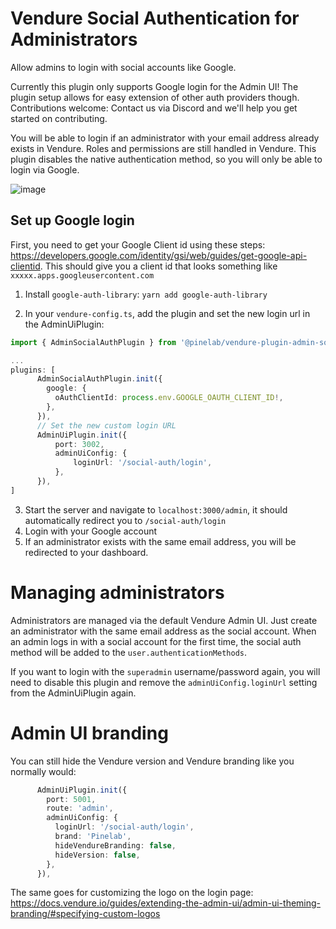 # Vendure Social Authentication for Administrators

Allow admins to login with social accounts like Google.

Currently this plugin only supports Google login for the Admin UI! The plugin setup allows for easy extension of other auth providers though. Contributions welcome: Contact us via Discord and we'll help you get started on contributing.

You will be able to login if an administrator with your email address already exists in Vendure. Roles and permissions are still handled in Vendure. This plugin disables the native authentication method, so you will only be able to login via Google.

![image](https://pinelab-plugins.com/plugin-images/admin-social-auth-login.png)

## Set up Google login

First, you need to get your Google Client id using these steps: https://developers.google.com/identity/gsi/web/guides/get-google-api-clientid.
This should give you a client id that looks something like `xxxxx.apps.googleusercontent.com`

1. Install `google-auth-library`: `yarn add google-auth-library`

2. In your `vendure-config.ts`, add the plugin and set the new login url in the AdminUiPlugin:

```ts
import { AdminSocialAuthPlugin } from '@pinelab/vendure-plugin-admin-social-auth';

...
plugins: [
      AdminSocialAuthPlugin.init({
        google: {
          oAuthClientId: process.env.GOOGLE_OAUTH_CLIENT_ID!,
        },
      }),
      // Set the new custom login URL
      AdminUiPlugin.init({
          port: 3002,
          adminUiConfig: {
              loginUrl: '/social-auth/login',
          },
      }),
]
```

3. Start the server and navigate to `localhost:3000/admin`, it should automatically redirect you to `/social-auth/login`
4. Login with your Google account
5. If an administrator exists with the same email address, you will be redirected to your dashboard.

# Managing administrators

Administrators are managed via the default Vendure Admin UI. Just create an administrator with the same email address as the social account.
When an admin logs in with a social account for the first time, the social auth method will be added to the `user.authenticationMethods`.

If you want to login with the `superadmin` username/password again, you will need to disable this plugin and remove the `adminUiConfig.loginUrl` setting from the AdminUiPlugin again.

# Admin UI branding

You can still hide the Vendure version and Vendure branding like you normally would:

```ts
      AdminUiPlugin.init({
        port: 5001,
        route: 'admin',
        adminUiConfig: {
          loginUrl: '/social-auth/login',
          brand: 'Pinelab',
          hideVendureBranding: false,
          hideVersion: false,
        },
      }),
```

The same goes for customizing the logo on the login page: https://docs.vendure.io/guides/extending-the-admin-ui/admin-ui-theming-branding/#specifying-custom-logos
